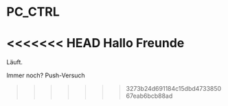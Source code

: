 ﻿# PC_CTRL

<<<<<<< HEAD
Hallo Freunde
=======
Läuft.

Immer noch? Push-Versuch
>>>>>>> 3273b24d691184c15dbd473385067eab6bcb88ad
